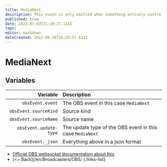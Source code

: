 ```yaml
---
title: MediaNext
description: This event is only emitted when something actively controls the media/VLC source. In other words, the source will never emit this on its own naturally.
published: true
date: 2022-07-03T21:10:27.114Z
tags: 
editor: markdown
dateCreated: 2022-06-28T16:29:57.611Z
---
```


# MediaNext

## Variables

| Variable | Description |
|---------:|:------------|
| `obsEvent.event` | The OBS event in this case `MediaNext`
| `obsEvent.sourceKind` | Source kind
| `obsEvent.sourceName` | Source name
| `obsEvent.update-type` | The update type of the OBS event in this case `MediaNext`
| `obsEvent._json` | Everything above in a json format

* [Official OBS websocket documentation about this](https://github.com/obsproject/obs-websocket/blob/4.x-current/docs/generated/protocol.md#medianext)
* [<= Back](/en/Broadcasters/OBS/
{.links-list}